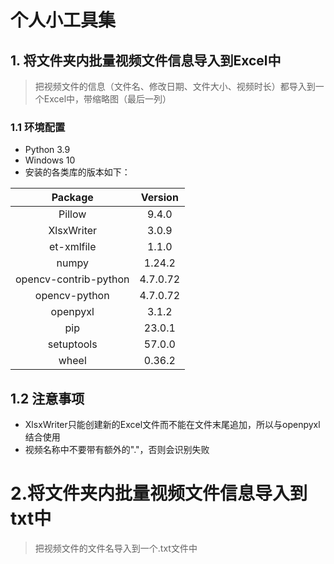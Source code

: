 # 个人小工具集


## 1. 将文件夹内批量视频文件信息导入到Excel中

>把视频文件的信息（文件名、修改日期、文件大小、视频时长）都导入到一个Excel中，带缩略图（最后一列）

### 1.1 环境配置

- Python 3.9
- Windows 10
- 安装的各类库的版本如下：

|        Package        | Version  |
| :-------------------: | :------: |
|        Pillow         |  9.4.0   |
|      XlsxWriter       |  3.0.9   |
|      et-xmlfile       |  1.1.0   |
|         numpy         |  1.24.2  |
| opencv-contrib-python | 4.7.0.72 |
|     opencv-python     | 4.7.0.72 |
|       openpyxl        |  3.1.2   |
|          pip          |  23.0.1  |
|      setuptools       |  57.0.0  |
|         wheel         |  0.36.2  |

## 1.2 注意事项

- XlsxWriter只能创建新的Excel文件而不能在文件末尾追加，所以与openpyxl结合使用
- 视频名称中不要带有额外的"."，否则会识别失败

# 2.将文件夹内批量视频文件信息导入到txt中

> 把视频文件的文件名导入到一个.txt文件中
